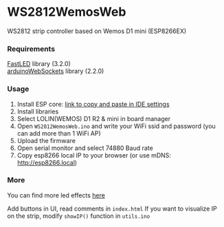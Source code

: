 # WS2812WemosWeb

WS2812 strip controller based on Wemos D1 mini (ESP8266EX)

### Requirements
[FastLED](https://github.com/FastLED/FastLED) library (3.2.0) \
[arduinoWebSockets](https://github.com/Links2004/arduinoWebSockets) library (2.2.0)

### Usage
1. Install ESP core: [link to copy and paste in IDE settings](http://arduino.esp8266.com/stable/package_esp8266com_index.json)
2. Install libraries
3. Select LOLIN(WEMOS) D1 R2 & mini in board manager
4. Open `WS2812WemosWeb.ino` and write your WiFi ssid and password (you can add more than 1 WiFi AP)
5. Upload the firmware
6. Open serial monitor and select 74880 Baud rate
7. Copy esp8266 local IP to your browser (or use mDNS: http://esp8266.local)

### More
You can find more led effects [here](https://github.com/AlexGyver/WS2812_FX/blob/master/%D0%BF%D1%80%D0%BE%D1%88%D0%B8%D0%B2%D0%BA%D0%B8/WS2812_FX_rndChange_light_fixed/LED_EFFECT_FUNCTIONS.ino)

Add buttons in UI, read comments in `index.html`
If you want to visualize IP on the strip, modify `showIP()` function in `utils.ino`
